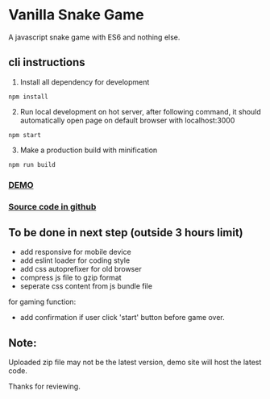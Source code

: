 # Vanilla Snake Game

A javascript snake game with ES6 and nothing else.

## cli instructions
1. Install all dependency for development
```
npm install
```
2. Run local development on hot server, after following command,
it should automatically open page on default browser with localhost:3000
```
npm start
```
3. Make a production build with minification
```
npm run build
```

### [DEMO](http://www.javascript.fun/ss/)
### [Source code in github](https://github.com/im6/vanilla_snake)

## To be done in next step (outside 3 hours limit)
- add responsive for mobile device
- add eslint loader for coding style
- add css autoprefixer for old browser
- compress js file to gzip format
- seperate css content from js bundle file

for gaming function:
- add confirmation if user click 'start' button before game over.


## Note:
Uploaded zip file may not be the latest version, demo site will host the latest code.

Thanks for reviewing.
